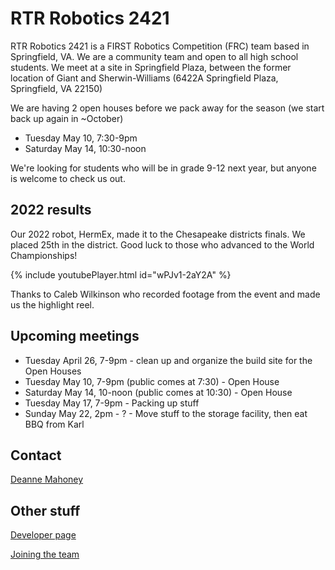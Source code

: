 # RTR Robotics 2421

RTR Robotics 2421 is a FIRST Robotics Competition (FRC) team based in Springfield, VA. We are a community team and open to all high school students. We meet at a site in Springfield Plaza, between the former location of Giant and Sherwin-Williams (6422A Springfield Plaza, Springfield, VA 22150)

We are having 2 open houses before we pack away for the season (we start back up again in ~October)
* Tuesday May 10, 7:30-9pm
* Saturday May 14, 10:30-noon

We're looking for students who will be in grade 9-12 next year, but anyone is welcome to check us out.

## 2022 results

Our 2022 robot, HermEx, made it to the Chesapeake districts finals. We placed 25th in the district. Good luck to those who advanced to the World Championships!

{% include youtubePlayer.html id="wPJv1-2aY2A" %}

Thanks to Caleb Wilkinson who recorded footage from the event and made us the highlight reel.

## Upcoming meetings

* Tuesday April 26, 7-9pm - clean up and organize the build site for the Open Houses
* Tuesday May 10, 7-9pm (public comes at 7:30) - Open House
* Saturday May 14, 10-noon (public comes at 10:30) - Open House
* Tuesday May 17, 7-9pm - Packing up stuff
* Sunday May 22, 2pm - ? - Move stuff to the storage facility, then eat BBQ from Karl

## Contact

[Deanne Mahoney](mailto:first2421@gmail.com)

## Other stuff
[Developer page](/developers)

[Joining the team](/welcome)
